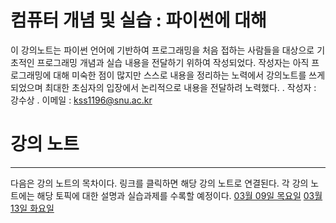  컴퓨터 개념 및 실습 : 파이썬에 대해
 ===
 이 강의노트는 파이썬 언어에 기반하여 프로그래밍을 처음 접하는 사람들을 대상으로 기초적인 프로그래밍 개념과 실습 내용을 전달하기 위하여 작성되었다. 작성자는 아직 프로그래밍에 대해 미숙한 점이 많지만 스스로 내용을 정리하는 노력에서 강의노트를 쓰게 되었으며 최대한 초심자의 입장에서 논리적으로 내용을 전달하려 노력했다.
 . 작성자 : 강수상
 . 이메일 : kss1196@snu.ac.kr
 
 # 강의 노트
 ---
 다음은 강의 노트의 목차이다. 링크를 클릭하면 해당 강의 노트로 연결된다. 각 강의 노트에는 해당 토픽에 대한 설명과 실습과제를 수록할 예정이다.
 [03월 09일 목요일]()
 [03월 13일 화요일]()